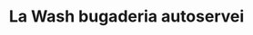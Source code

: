 ---
title: "La Wash bugaderia autoservei"
url: /badalona/la-wash-bugaderia-autoservei/
shop: Wäscherei
---
